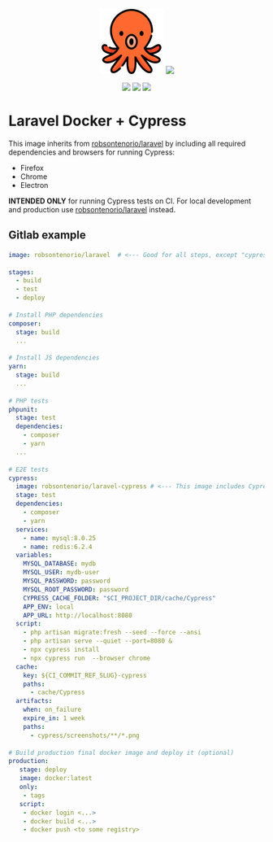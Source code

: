 <p align="center">
  <img src="https://raw.githubusercontent.com/robsontenorio/laravel-docker/master/octopus.png"> <img height="50" src="https://raw.githubusercontent.com/robsontenorio/laravel-docker-cypress/master/cypress.png">
</p> 
<p align="center">    
  <img src="https://img.shields.io/docker/v/robsontenorio/laravel-cypress?color=green&sort=semver&style=for-the-badge" />
  <img src="https://img.shields.io/docker/pulls/robsontenorio/laravel-cypress?color=orange&style=for-the-badge" />
  <img src="https://img.shields.io/docker/image-size/robsontenorio/laravel-cypress?sort=date&style=for-the-badge" />
</p>

# Laravel Docker + Cypress

This image inherits from [robsontenorio/laravel](https://github.com/robsontenorio/laravel-docker) by including all required dependencies and browsers for running Cypress:
 - Firefox
 - Chrome
 - Electron

 **INTENDED ONLY** for running Cypress tests on CI. For local development and production use [robsontenorio/laravel](https://github.com/robsontenorio/laravel-docker) instead.


## Gitlab example

```yaml
image: robsontenorio/laravel  # <--- Good for all steps, except "cypress"

stages:
  - build
  - test
  - deploy

# Install PHP dependencies
composer:  
  stage: build
  ...

# Install JS dependencies
yarn:  
  stage: build  
  ...

# PHP tests
phpunit:  
  stage: test
  dependencies:
    - composer
    - yarn    
  ...

# E2E tests 
cypress:
  image: robsontenorio/laravel-cypress # <--- This image includes Cypress dependencies
  stage: test
  dependencies:
    - composer
    - yarn    
  services:
    - name: mysql:8.0.25
    - name: redis:6.2.4
  variables:        
    MYSQL_DATABASE: mydb
    MYSQL_USER: mydb-user
    MYSQL_PASSWORD: password
    MYSQL_ROOT_PASSWORD: password    
    CYPRESS_CACHE_FOLDER: "$CI_PROJECT_DIR/cache/Cypress"    
    APP_ENV: local
    APP_URL: http://localhost:8080
  script:
    - php artisan migrate:fresh --seed --force --ansi
    - php artisan serve --quiet --port=8080 &        
    - npx cypress install        
    - npx cypress run  --browser chrome
  cache:
    key: ${CI_COMMIT_REF_SLUG}-cypress
    paths:
      - cache/Cypress
  artifacts:
    when: on_failure
    expire_in: 1 week    
    paths:      
      - cypress/screenshots/**/*.png

# Build production final docker image and deploy it (optional)
production:
   stage: deploy
   image: docker:latest
   only:
    - tags
   script:
    - docker login <...>
    - docker build <...>
    - docker push <to some registry>
```
